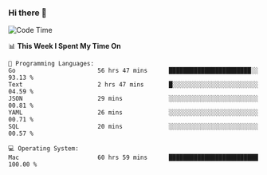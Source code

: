### Hi there 👋

<!--
**CrazyCollin/crazycollin** is a ✨ _special_ ✨ repository because its `README.md` (this file) appears on your GitHub profile.

Here are some ideas to get you started:

- 🔭 I’m currently working on ...
- 🌱 I’m currently learning ...
- 👯 I’m looking to collaborate on ...
- 🤔 I’m looking for help with ...
- 💬 Ask me about ...
- 📫 How to reach me: ...
- 😄 Pronouns: ...
- ⚡ Fun fact: ...
-->

<!--START_SECTION:waka-->
![Code Time](http://img.shields.io/badge/Code%20Time-3%2C191%20hrs%2025%20mins-blue)

📊 **This Week I Spent My Time On** 

```text
💬 Programming Languages: 
Go                       56 hrs 47 mins      ███████████████████████░░   93.13 % 
Text                     2 hrs 47 mins       █░░░░░░░░░░░░░░░░░░░░░░░░   04.59 % 
JSON                     29 mins             ░░░░░░░░░░░░░░░░░░░░░░░░░   00.81 % 
YAML                     26 mins             ░░░░░░░░░░░░░░░░░░░░░░░░░   00.71 % 
SQL                      20 mins             ░░░░░░░░░░░░░░░░░░░░░░░░░   00.57 % 

💻 Operating System: 
Mac                      60 hrs 59 mins      █████████████████████████   100.00 % 
```


<!--END_SECTION:waka-->
